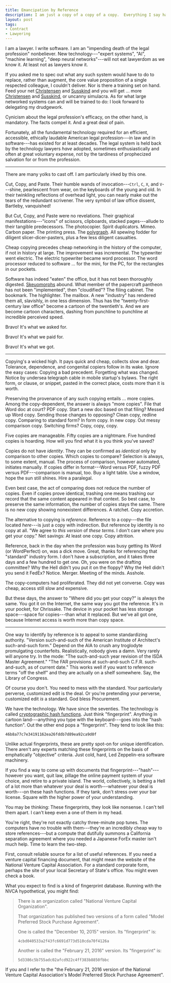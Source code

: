 ```yaml
---
title: Emancipation by Reference
description: I am just a copy of a copy of a copy.  Everything I say has come before.
layout: post
tags:
- Contract
- Lawyering
---
```


I am a lawyer.  I write software.  I am an "impending death of the legal profession" nonbeliever.  New technology---"expert systems", "AI", "machine learning", "deep neural networks"---will not eat lawyerdom as we know it.  At least not as lawyers know it.

If you asked me to spec out what any such system would have to do to replace, rather than augment, the core value proposition of a single respected colleague, I couldn't deliver.  Nor is there a training set on hand.  Feed your net [Christensen](https://lccn.loc.gov/96010894) and [Susskind](https://lccn.loc.gov/96017176) and you will get ... more [Christensen](https://lccn.loc.gov/2011008440) and [Susskind](https://lccn.loc.gov/2012540370), or uncanny simulacra.  As for what large networked systems can and will be trained to do: I look forward to delegating my drudgework.

Cynicism about the legal profession's efficacy, on the other hand, is mandatory.  The facts compel it.  And a great deal of pain.

Fortunately, all the fundamental technology required for an efficient, accessible, ethically laudable American legal profession---in law and in software---has existed for at least decades.  The legal system is held back by the technology lawyers _have_ adopted, sometimes enthusiastically and often at great voluntary expense, not by the tardiness of prophecized salvation for or from the profession.

---

There are many yolks to cast off.  I am particularly irked by this one.

Cut, Copy, and Paste.  Their humble wands of invocation---`Ctrl`, `C`, `X`, and `V`---shine, pearlescent from wear, on the keyboards of the young and old.  In their twinkling reflections of overhead light, you can nearly make out the tears of the redundant scrivener.  The very symbol of law office dissent, Bartleby, vanquished!

But Cut, Copy, and Paste were no revelations.  Their graphical manifestations---"icons" of scissors, clipboards, stacked pages---allude to their tangible predecessors.  The photocopier.  Spirit duplicators.  Mimeo.  Carbon paper.  The printing press.  The [polygraph].  All spewing fodder for diligent slicer-dicer-pasters, plus a few less diligent casualties.

[polygraph]: https://en.wikipedia.org/wiki/Polygraph_(duplicating_device)

Cheap copying precedes cheap networking in the history of the computer, if not in history at large.  The improvement was incremental.  The typewriter went electric.  The electric typewriter became word processor.  The word processor reduced to software ... for the mini, for the PC, for the rectangles in our pockets.

Software has indeed "eaten" the office, but it has not been thoroughly digested.  [Skeuomorphs] abound.  What member of the papercraft pantheon has not been "implemented", then "cloudified"?  The filing cabinet.  The bookmark.  The highlighter.  The mailbox.  A new "industry" has rendered them all, slavishly, in one less dimension.  Thus has the "twenty-first-century law office" become a cartoon of the twentieth's.  And we are become cartoon characters, dashing from punchline to punchline at incredible perceived speed.

[Skeuomorphs]: https://en.wikipedia.org/wiki/Skeuomorph

Bravo!  It's what we asked for.

Bravo!  It's what we paid for.

Bravo!  It's what we got.

---

Copying's a wicked high.  It pays quick and cheap, collects slow and dear.  Tolerance, dependence, and congenital copiers follow in its wake.  Ignore the easy cases:  Copying a bad precedent.  Forgetting what was changed.  Notice by undersea telegraph cable in mobile startup's bylaws.  The right form, or clause, or snippet, pasted in the correct place, costs more than it is worth.

Preserving the provenance of any such copying entails ... more copies.  Among the copy-dependent, the answer is always "more copies".  File that Word doc at court?  PDF copy.  Start a new doc based on that filing?  Messed up Word copy.  Sending those changes to opposing?  Clean copy, redline copy.  Comparing to standard form?  In form copy.  In new copy.  Out messy comparison copy.  Switching firms?   Copy, copy, copy.

Five copies are manageable.  Fifty copies are a nightmare.  Five hundred copies is hoarding.  How will you find what it is you think you've saved?

Copies do not have _identity_.  They can be confirmed as _identical_ only by comparison to other copies.  Which copies to compare?  Selection is always, to some extent, manual.  The process of comparison, however automated, initiates manually.  If copies differ in format---Word versus PDF, fuzzy PDF versus PDF---comparison is manual, too.  Buy a light table.  Use a window, hope the sun still shines.  Hire a paralegal.

Even best case, the act of comparing does not reduce the number of copies.  Even if copies prove identical, trashing one means trashing our record that the same content appeared in that context.  So best case, to preserve the same information, the number of copies stays the same.  There is no new copy showing nonexistent differences.  A ratchet.  Copy accretion.

The alternative to copying is _reference_.  Reference to a copy---the file located _here_---is just a copy with indirection.  But reference by identity is no copy at all.  "We agree to _this version_ of _these terms_.  I don't care where you get your copy."  Net savings:  At least one copy.  Copy attrition.

Reference, back in the day when the profession was busy getting its Word (or WordPerfect) on, was a dick move.  Great, thanks for referencing that "standard" industry form.  I don't have a subscription, and it takes three days and a few hundred to get one.  Oh, you were on the drafting committee?  Why the Hell didn't you put it on the floppy?  Why the Hell didn't you send it FedEx?  Notice.  Merger.  Meeting of the minds.  Asshole.

The copy-computers had proliferated.  They did not yet converse.  Copy was cheap, access still slow and expensive.

But these days, the answer to "Where did you get your copy?" is always the same.  You got it on the Internet, the same way you got the reference.  It's in your pocket, for Chrissake.  The device in your pocket has less storage space---space for copies---than what it replaced.  But we've all got one, because Internet access is worth more than copy space.

---

One way to identify by reference is to appeal to some standardizing authority.  "Version such-and-such of the American Institute of Architect's such-and-such form."  Depend on the AIA to crush any troglodyte promulgating counterfeits.  Realistically, nobody gives a damn.  Very rarely will anyone try.  In the mode:  "The such-and-such year revision of the ISDA Master Agreement."  "The FAR provisions at such-and-such C.F.R. such-and-such, as of current date."  This works well if you want to reference terms "off the shelf" and they are actually on a shelf somewhere.  Say, the Library of Congress.

Of course you don't.  You need to mess with the standard.  Your particularly perverse, customized edit is the deal.  Or you're pretending your perverse, customized edit _is_ a standard.  God bless Procurement.

We have the technology.  We have since the seventies.  The technology is called [cryptographic hash functions].  Just think "fingerprint".  Anything in cartoon land---anything you type with the keyboard---goes into the "hash function".  Out the other end pops a "fingerprint".  They tend to look like this:

    46b8a77c7e34191162ea26fddb7d89ea92ca9d0f

Unlike actual fingerprints, these are pretty spot-on for unique identification.  There aren't any experts matching these fingerprints on the basis of emphatically "objective" criteria.  Just cold, hard, Led Zeppelin-era software machinery.

If you find a way to come up with documents that fingerprint---"hash"---however you want, quit law, pillage the online payment system of your choice, and retire to a private island.  The world, collectively, is betting a Hell of a lot more than whatever your deal is worth---whatever your deal is worth---on these hash functions.  If they tank, don't stress over your bar license.  Square with the higher power of your understanding.

[cryptographic hash functions]: https://en.wikipedia.org/wiki/Cryptographic_hash_function

You may be thinking:  These fingerprints, they look like nonsense.  I can't tell them apart.  I can't keep even a one of them in my head.

You're right, they're not exactly catchy three-minute pop tunes.  The computers have no trouble with them---they're an incredibly cheap way to store references---but a compute that dutifully summons a California separation agreement where you needed a Japanese ForEx master isn't much help.  Time to learn the two-step.

First, consult reliable source for a list of useful references.  If you need a venture capital financing document, that might mean the website of the National Venture Capital Association.  For a standard corporate form, perhaps the site of your local Secretary of State's office.  You might even check a book.

What you expect to find is a kind of fingerprint database.  Running with the NVCA hypothetical, you might find:

> There is an organization called "National Venture Capital Organization".
>
> That organization has published two versions of a form called "Model Preferred Stock Purchase Agreement".
>
> One is called the "December 10, 2015" version.  Its "fingerprint" is:
>
>     4cbd040533a2f43fc6691d773d510cda70f4126a
>
> Another is called the "February 21, 2016" version.  Its "fingerprint" is:
>
>     5d3386c5b755adc02afcd922c4ff383b8850fbbc

If you and I refer to the "the February 21, 2016 version of the National Venture Capital Association's Model Preferred Stock Purchase Agreement".
